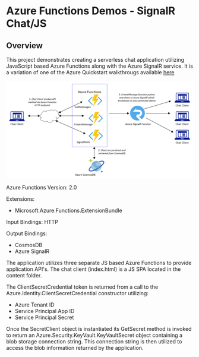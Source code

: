 # Azure Functions Demos - SignalR Chat/JS

## Overview

This project demonstrates creating a serverless chat application utilizing JavaScript based Azure Functions along with the Azure SignalR service. It is a variation of one of the Azure Quickstart walkthrougs available [here](https://docs.microsoft.com/en-us/azure/azure-signalr/signalr-quickstart-azure-functions-csharp)

<properties
    pageTitle="Azure Functions Serverless Chat Demo"
    description="Demo of a serverless chat app utilizing Azure Functions and Azure SignalR service"
    services="azure-functions,azure-signalr,javascript"
    documentationCenter="Azure"
/>

<tags
    ms.service="azure-functions"
    ms.devlang="JS"/>

![Azure Functions Serverless Chat Sample App](../images/ServerlessChat1.png)

Azure Functions Version: 2.0

Extensions:
- Microsoft.Azure.Functions.ExtensionBundle

Input Bindings: HTTP

Output Bindings:
- CosmosDB
- Azure SignalR

The application utilizes three separate JS based Azure Functions to provide application API's. The chat client (index.html) is a JS SPA located in the content folder. 

The ClientSecretCredential token is returned from a call to the Azure.Identity.ClientSecretCredential constructor utilizing:
- Azure Tenant ID
- Service Principal App ID
- Service Principal Secret

Once the SecretClient object is instantiated its GetSecret method is invoked to return an Azure.Security.KeyVault.KeyVaultSecret object containing a blob storage connection string. This connection string is then utilized to access the blob information returned by the application.
